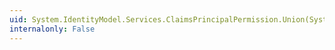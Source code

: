 ```yaml
---
uid: System.IdentityModel.Services.ClaimsPrincipalPermission.Union(System.Security.IPermission)
internalonly: False
---
```

